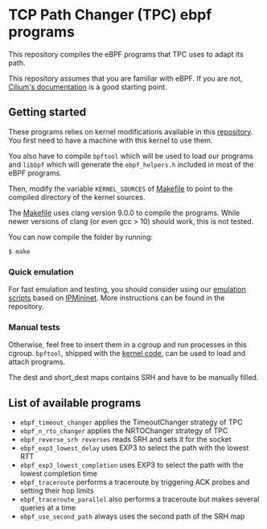# TCP Path Changer (TPC) ebpf programs

This repository compiles the eBPF programs that TPC uses to adapt
its path.

This repository assumes that you are familiar with eBPF.
If you are not,
[Cilium's documentation](https://docs.cilium.io/en/stable/bpf)
is a good starting point.

## Getting started

These programs relies on kernel modifications available
in this [repository](https://github.com/jadinm/tpc-kernel).
You first need to have a machine with this kernel to use them.

You also have to compile `bpftool` which will be used to load our
programs and `libbpf` which will generate
the `ebpf_helpers.h` included in most of the eBPF programs.

Then, modify the variable `KERNEL_SOURCES` of [Makefile](Makefile) to point to the compiled directory of the kernel sources.

The [Makefile](Makefile) uses clang version 9.0.0
to compile the programs.
While newer versions of clang (or even gcc > 10) should work,
this is not tested.

You can now compile the folder by running:

```shell
$ make
```

### Quick emulation

For fast emulation and testing, you should consider using
our [emulation scripts](https://github.com/jadinm/tpc)
based on [IPMininet](https://github.com/cnp3/ipmininet).
More instructions can be found in the repository.

### Manual tests

Otherwise, feel free to insert them in a cgroup and run processes
in this cgroup. `bpftool`, shipped with the
[kernel code](https://github.com/jadinm/tpc-kernel), can be used to
load and attach programs.

The dest and short_dest maps contains SRH and have to be manually filled.

## List of available programs

- `ebpf_timeout_changer` applies the TimeoutChanger strategy of TPC
- `ebpf_n_rto_changer` applies the NRTOChanger strategy of TPC
- `ebpf_reverse_srh reverses` reads SRH and sets it for the socket
- `ebpf_exp3_lowest_delay` uses EXP3 to select the path with the lowest RTT
- `ebpf_exp3_lowest_completion` uses EXP3 to select the path with the lowest completion time
- `ebpf_traceroute` performs a traceroute by triggering ACK probes and setting their hop limits
- `ebpf_traceroute_parallel` also performs a traceroute but makes several queries at a time
- `ebpf_use_second_path` always uses the second path of the SRH map
